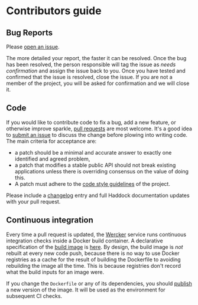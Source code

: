 # Contributors guide

## Bug Reports

Please [open an issue][new-issue].

The more detailed your report, the faster it can be resolved. Once the
bug has been resolved, the person responsible will tag the issue as
_needs confirmation_ and assign the issue back to you. Once you have
tested and confirmed that the issue is resolved, close the issue. If
you are not a member of the project, you will be asked for
confirmation and we will close it.

[new-issue]: https://github.com/tweag/sparkle/issues/new

## Code

If you would like to contribute code to fix a bug, add a new feature,
or otherwise improve sparkle, [pull requests][pull-requests] are most
welcome. It's a good idea to [submit an issue][new-issue] to discuss
the change before plowing into writing code. The main criteria for
acceptance are:

* a patch should be a minimal and accurate answer to exactly one
  identified and agreed problem,
* a patch that modifies a stable public API should not break existing
  applications unless there is overriding consensus on the value of
  doing this.
* A patch must adhere to the [code style guidelines][style-guide] of
  the project.

Please include a [changelog][changelog] entry and full Haddock
documentation updates with your pull request.

[changelog]: https://github.com/tweag/sparkle/blob/master/CHANGELOG.md
[pull-requests]: https://help.github.com/articles/about-pull-requests/
[style-guide]: https://github.com/tweag/guides/blob/master/style/Haskell.md

## Continuous integration

Every time a pull request is updated, the [Wercker][wercker] service
runs continuous integration checks inside a Docker build container.
A declarative specification of the [build image][docker-build-img] is
[here][dockerfile]. By design, the build image is *not* rebuilt at
every new code push, because there is no way to use Docker registries
as a cache for the result of building the Dockerfile to avoiding
rebuilding the image all the time. This is because registries don't
record what the build inputs for an image were.

If you change the `Dockerfile` or any of its dependencies, you should
[publish][docker-push] a new version of the image. It will be used as
the environment for subsequent CI checks.

[docker-build-img]: https://hub.docker.com/r/tweag/sparkle/
[wercker]: http://www.wercker.com/
[dockerfile]: https://github.com/tweag/sparkle/blob/master/Dockerfile
[docker-push]: https://github.com/tweag/sparkle/blob/master/Dockerfile
